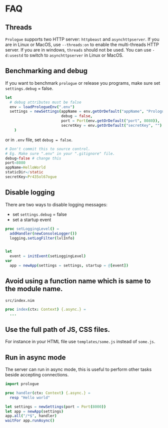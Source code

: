 # FAQ

## Threads

`Prologue` supports two HTTP server: `httpbeast` and `asynchttpserver`. If you are in Linux or MacOS, use `--threads:on` to enable the multi-threads HTTP server. If you are in windows, `threads` should not be used. You can use `-d:usestd` to switch to `asynchttpserver` in Linux or MacOS.

## Benchmarking and debug

If you want to benchmark `prologue` or release you programs, make sure set `settings.debug` = false.

```nim
let
  # debug attributes must be false
  env = loadPrologueEnv(".env")
  settings = newSettings(appName = env.getOrDefault("appName", "Prologue"),
                         debug = false,
                         port = Port(env.getOrDefault("port", 8080)),
                         secretKey = env.getOrDefault("secretKey", "")
    )
```

or in `.env` file, set `debug = false`.

```nim
# Don't commit this to source control.
# Eg. Make sure ".env" in your ".gitignore" file.
debug=false # change this
port=8080
appName=HelloWorld
staticDir=/static
secretKey=Pr435ol67ogue
```

## Disable logging

There are two ways to disable logging messages:

- set `settings.debug` = false
- set a startup event

```nim
proc setLoggingLevel() =
  addHandler(newConsoleLogger())
  logging.setLogFilter(lvlInfo)


let 
  event = initEvent(setLoggingLevel)
var
  app = newApp(settings = settings, startup = @[event])
```

## Avoid using a function name which is same to the module name.

`src/index.nim`

```nim
proc index(ctx: Context) {.async.} =
  ...
```

## Use the full path of JS, CSS files.

For instance in your HTML file use `templates/some.js` instead of `some.js`.

## Run in async mode

The server can run in async mode, this is useful to perform other tasks beside
accepting connections.

```nim
import prologue

proc handler(ctx: Context) {.async.} =
  resp "Hello world"

let settings = newSettings(port = Port(8000))
let app = newApp(settings)
app.all("/*$", handler)
waitFor app.runAsync()

```

